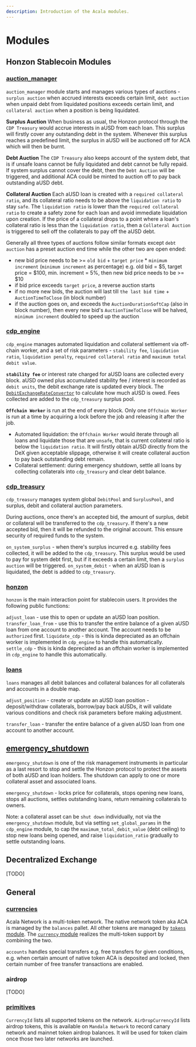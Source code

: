 ```yaml
---
description: Introduction of the Acala modules.
---
```


# Modules

## Honzon Stablecoin Modules

### [auction\_manager](https://github.com/AcalaNetwork/Acala/tree/master/modules/auction-manager)

`auction_manager` module starts and manages various types of auctions - `surplus auction` when accrued interests exceeds certain limit, `debt auction` when unpaid debt from liquidated positions exceeds certain limit, and `collateral auction` when a position is being liquidated.

**Surplus Auction** When business as usual, the Honzon protocol through the `CDP Treasury` would accrue interests in aUSD from each loan. This surplus will firstly cover any outstanding debt in the system. Whenever this surplus reaches a predefined limit, the surplus in aUSD will be auctioned off for ACA which will then be burnt.

**Debt Auction** The `CDP Treasury` also keeps account of the system debt, that is if unsafe loans cannot be fully liquidated and debt cannot be fully repaid. If system surplus cannot cover the debt, then the `Debt Auction` will be triggered, and additional ACA could be minted to auction off to pay back outstanding aUSD debt.

**Collateral Auction** Each aUSD loan is created with a `required collateral ratio`, and its collateral ratio needs to be above the `liquidation ratio` to stay `safe`. The `liquidation ratio` is lower than the `required collateral ratio` to create a safety zone for each loan and avoid immediate liquidation upon creation. If the price of a collateral drops to a point where a loan's collateral ratio is less than the `liquidation ratio`, then a `Collateral Auction` is triggered to sell off the collaterals to pay off the aUSD debt.

Generally all three types of auctions follow similar formats except `debt auction` has a preset auction end time while the other two are open ended:

* new bid price needs to be &gt;= `old bid` + `target price` \* `minimum increment` \(`minimum increment` as percentage\) e.g. old bid = $5, target price = $100, min. increment = 5%, then new bid price needs to be &gt;= $10
* if bid price exceeds `target price`, a reverse auction starts
* if no more new bids, the auction will last till `the last bid time` + `AuctionTimeToClose` \(in block number\)
* if the auction goes on, and exceeds the `AuctionDurationSoftCap` \(also in block number\), then every new bid's `AuctionTimeToClose` will be halved, `minimum increment` doubled to speed up the auction

### [cdp\_engine](https://github.com/AcalaNetwork/Acala/tree/master/modules/cdp-engine)

`cdp_engine` manages automated liquidation and collateral settlement via off-chain worker, and a set of risk parameters - `stability fee`, `liquidation ratio`, `liquidation penalty`, `required collateral ratio` and `maximum total debit value`.

**`stability fee`** or interest rate charged for aUSD loans are collected every block. aUSD owned plus accumulated stability fee / interest is recorded as `debit units`, the debit exchange rate is updated every block. The [`DebitExchangeRateConvertor`](https://github.com/AcalaNetwork/Acala/blob/master/modules/cdp-engine/src/debit_exchange_rate_convertor.rs) to calculate how much aUSD is owed. Fees collected are added to the `cdp_treasury` surplus pool.

**`Offchain Worker`** is run at the end of every block. Only one `Offchain Worker` is run at a time by acquiring a lock before the job and releasing it after the job.

* Automated liquidation: the `Offchain Worker` would iterate through all loans and liquidate those that are `unsafe`, that is current collateral ratio is below the `liquidation ratio`. It will firstly obtain aUSD directly from the DeX given acceptable slippage, otherwise it will create collateral auction to pay back outstanding debt remain. 
* Collateral settlement: during emergency shutdown, settle all loans by collecting collaterals into `cdp_treasury` and clear debt balance.

### [cdp\_treasury](https://github.com/AcalaNetwork/Acala/tree/master/modules/cdp-treasury)

`cdp_treasury` manages system global `DebitPool` and `SurplusPool`, and surplus, debit and collateral auction parameters.

During auctions, once there's an accepted bid, the amount of surplus, debit or collateral will be transferred to the `cdp_treasury`. If there's a new accepted bid, then it will be refunded to the original account. This ensure security of required funds to the system.

`on_system_surplus` - when there's surplus incurred e.g. stability fees collected, it will be added to the `cdp_treasury`. This surplus would be used to pay for system debt first, but if it exceeds a certain limit, then a `surplus auction` will be triggered. `on_system_debit` - when an aUSD loan is liquidated, the debt is added to `cdp_treasury`.

### [honzon](https://github.com/AcalaNetwork/Acala/blob/master/modules/honzon)

`honzon` is the main interaction point for stablecoin users. It provides the following public functions:

`adjust_loan` - use this to open or update an aUSD loan position. `transfer_loan_from` - use this to transfer the entire balance of a given aUSD loan from one account to another account. The account needs to be `authorized` first. `liquidate_cdp` - this is kinda depreciated as an offchain worker is implemented in `cdp_engine` to handle this automatically. `settle_cdp` - this is kinda depreciated as an offchain worker is implemented in `cdp_engine` to handle this automatically.

### [loans](https://github.com/AcalaNetwork/Acala/blob/master/modules/loans)

`loans` manages all debit balances and collateral balances for all collaterals and accounts in a double map.

`adjust_position` - create or update an aUSD loan position - deposit/withdraw collaterals, borrow/pay back aUSDs, it will validate various conditions and check risk parameters before making adjustment.

`transfer_loan` - transfer the entire balance of a given aUSD loan from one account to another account.

## [emergency\_shutdown](https://github.com/AcalaNetwork/Acala/tree/master/modules/emergency-shutdown)

`emergency_shutdown` is one of the risk management instruments in particular as a last resort to stop and settle the Honzon protocol to protect the assets of both aUSD and loan holders. The shutdown can apply to one or more collateral asset and associated loans.

`emergency_shutdown` - locks price for collaterals, stops opening new loans, stops all auctions, settles outstanding loans, return remaining collaterals to owners.

Note: a collateral asset can be `shut down` individually, not via the `emergency_shutdown` module, but via setting `set_global_params` in the `cdp_engine` module, to cap the `maximum_total_debit_value` \(debt ceiling\) to stop new loans being opened, and raise `liquidation_ratio` gradually to settle outstanding loans.

## Decentralized Exchange

\[TODO\]

## General

### [currencies](https://github.com/AcalaNetwork/Acala/tree/master/modules/currencies)

Acala Network is a multi-token network. The native network token aka ACA is managed by the `balances` pallet. All other tokens are managed by [`tokens` module](https://github.com/laminar-protocol/open-runtime-module-library/tree/master/tokens). The [`currency` module](https://github.com/laminar-protocol/open-runtime-module-library/tree/master/currencies) realizes the multi-token support by combining the two.

`accounts` handles special transfers e.g. free transfers for given conditions, e.g. when certain amount of native token ACA is deposited and locked, then certain number of free transfer transactions are enabled.

### airdrop

\[TODO\]

### [primitives](https://github.com/AcalaNetwork/Acala/tree/master/modules/primitives)

`CurrencyId` lists all supported tokens on the network. `AirDropCurrencyId` lists airdrop tokens, this is available on `Mandala Network` to record canary network and mainnet token airdrop balances. It will be used for token claim once those two later networks are launched.

